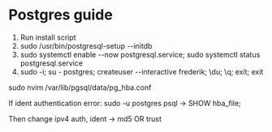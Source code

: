 # Postgres guide

1. Run install script
2. sudo /usr/bin/postgresql-setup --initdb
3. sudo systemctl enable --now postgresql.service; sudo systemctl status postgresql.service
4. sudo -i; su - postgres; createuser --interactive frederik; \du; \q; exit; exit

sudo nvim /var/lib/pgsql/data/pg_hba.conf

If ident authentication error: sudo -u postgres psql -> SHOW hba_file;

Then change ipv4 auth, ident -> md5 OR trust
